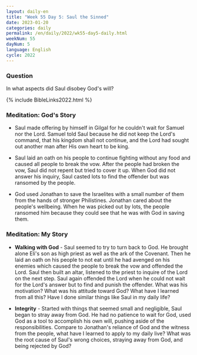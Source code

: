 ```yaml
---
layout: daily-en
title: "Week 55 Day 5: Saul the Sinned"
date: 2023-01-20
categories: daily
permalink: /en/daily/2022/wk55-day5-daily.html
weekNum: 55
dayNum: 5
language: English
cycle: 2022
---
```


### Question     
In what aspects did Saul disobey God's will?

{% include BibleLinks2022.html %} 

### Meditation: God's Story   
+ Saul made offering by himself in Gilgal for he couldn't wait for Samuel nor the Lord. Samuel told Saul because he did not keep the Lord's command, that his kingdom shall not continue, and the Lord had sought out another man after His own heart to be king.  

+ Saul laid an oath on his people to continue fighting without any food and caused all people to break the vow. After the people had broken the vow, Saul did not repent but tried to cover it up. When God did not answer his inquiry, Saul casted lots to find the offender but was ransomed by the people. 

+ God used Jonathan to save the Israelites with a small number of them from the hands of stronger Philistines. Jonathan cared about the people's wellbeing. When he was picked out by lots, the people ransomed him because they could see that he was with God in saving them. 

### Meditation: My Story   
+ **Walking with God** - Saul seemed to try to turn back to God. He brought alone Eli's son as high priest as well as the ark of the Covenant. Then he laid an oath on his people to not eat until he had avenged on his enemies which caused the people to break the vow and offended the Lord. Saul then built an altar, listened to the priest to inquire of the Lord on the next step. Saul again offended the Lord when he could not wait for the Lord's answer but to find and punish the offender. What was his motivation? What was his attitude toward God? What have I learned from all this? Have I done similar things like Saul in my daily life? 

+ **Integrity** - Started with things that seemed small and negligible, Saul began to stray away from God. He had no patience to wait for God, used God as a tool to accomplish his own will, pushing aside of the responsibilities. Compare to Jonathan's reliance of God and the witness from the people, what have I learned to apply to my daily live? What was the root cause of Saul's wrong choices, straying away from God, and being rejected by God? 
